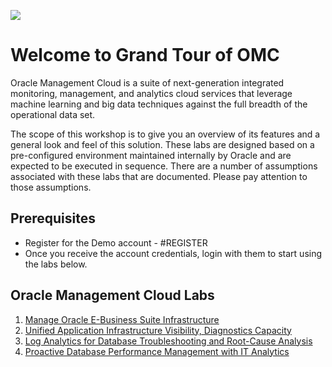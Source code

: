 ![](media/rdwd-omcheader.png)  

# Welcome to Grand Tour of OMC

Oracle Management Cloud is a suite of next-generation integrated monitoring, management, and analytics cloud services that leverage machine learning and big data techniques against the full breadth of the operational data set.

The scope of this workshop is to give you an overview of its features and a general look and feel of this solution.
These labs are designed based on a pre-configured environment maintained internally by Oracle and are expected to be executed in sequence. There are a number of assumptions associated with these labs that are documented. Please pay attention to those assumptions.

## Prerequisites
- Register for the Demo account - #REGISTER
- Once you receive the account credentials, login with them to start using the labs below.

## Oracle Management Cloud Labs
1. [Manage Oracle E-Business Suite Infrastructure](./omcebs.md)
2. [Unified Application Infrastructure Visibility, Diagnostics Capacity](./omcunified.md)
3. [Log Analytics for Database Troubleshooting and Root-Cause Analysis](./log_analytics_of_databases.md)
4. [Proactive Database Performance Management with IT Analytics](./pro_dbperf_ita.md)
